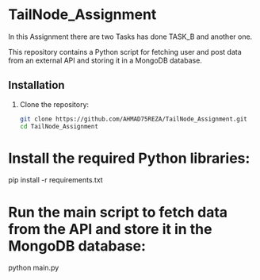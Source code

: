 # TailNode_Assignment
In this Assignment there are two Tasks has done TASK_B and another one.

This repository contains a Python script for fetching user and post data from an external API and storing it in a MongoDB database.

## Installation

1. Clone the repository:

   ```bash
   git clone https://github.com/AHMAD75REZA/TailNode_Assignment.git
   cd TailNode_Assignment

  # Install the required Python libraries:
pip install -r requirements.txt

# Run the main script to fetch data from the API and store it in the MongoDB database:
python main.py

